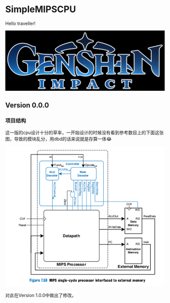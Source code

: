# SimpleMIPSCPU

Hello traveller!

![genshin start!!!!!!](image/readme/1702481520389.png "点击启动！！！（")

## Version 0.0.0

### 项目结构



这一版的cpu设计十分的草率，一开始设计的时候没有看到参考数目上的下面这张图，导致的模块乱分，用dbd的话来说就是存算一体😂

![MIPS single-cycle processor interfaced to external memory](image/readme/1702481158790.png)

对此在Version 1.0.0中做出了修改。